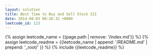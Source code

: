```yaml
---
layout: solution
title: Best Time to Buy and Sell Stock III
date: 2014-08-03 08:26:32 +0800
leetcode_id: 123
---
```

{% assign leetcode_name = {{page.path | remove: '/index.md'}}  %}
{% assign leetcode_readme = {{leetcode_name | append: '/README.md' | prepend: '_root/' }}  %}
{% include {{leetcode_readme}} %}
